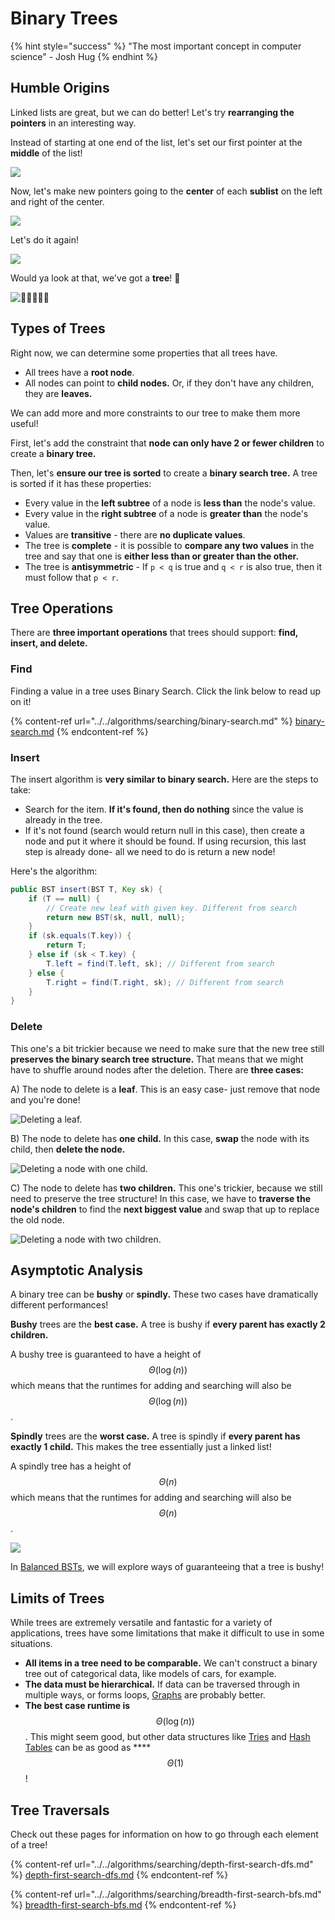 # Binary Trees

{% hint style="success" %}
"The most important concept in computer science" - Josh Hug
{% endhint %}

## Humble Origins

Linked lists are great, but we can do better! Let's try **rearranging the pointers** in an interesting way.

Instead of starting at one end of the list, let's set our first pointer at the **middle** of the list!

![](<../../.gitbook/assets/image (69).png>)

Now, let's make new pointers going to the **center** of each **sublist** on the left and right of the center.

![](<../../.gitbook/assets/image (70).png>)

Let's do it again!

![](<../../.gitbook/assets/image (71).png>)

Would ya look at that, we've got a **tree**! 🌲

![🌲🌲🌲🌲🌲](<../../.gitbook/assets/image (73).png>)

## Types of Trees

Right now, we can determine some properties that all trees have.

* All trees have a **root node**.
* All nodes can point to **child nodes.** Or, if they don't have any children, they are **leaves.**&#x20;

We can add more and more constraints to our tree to make them more useful!

First, let's add the constraint that **node can only have 2 or fewer children** to create a **binary tree.**

Then, let's **ensure our tree is sorted** to create a **binary search tree.** A tree is sorted if it has these properties:

* Every value in the **left subtree** of a node is **less than** the node's value.
* Every value in the **right subtree** of a node is **greater than** the node's value.
* Values are **transitive** - there are **no duplicate values**.
* The tree is **complete** - it is possible to **compare any two values** in the tree and say that one is **either less than or greater than the other.**
* The tree is **antisymmetric** - If `p < q` is true and `q < r` is also true, then it must follow that `p < r`.

## Tree Operations

There are **three important operations** that trees should support: **find, insert, and delete.**

### **Find**

Finding a value in a tree uses Binary Search. Click the link below to read up on it!

{% content-ref url="../../algorithms/searching/binary-search.md" %}
[binary-search.md](../../algorithms/searching/binary-search.md)
{% endcontent-ref %}

### Insert

The insert algorithm is **very similar to binary search.** Here are the steps to take:

* Search for the item. **If it's found, then do nothing** since the value is already in the tree.
* If it's not found (search would return null in this case), then create a node and put it where it should be found. If using recursion, this last step is already done- all we need to do is return a new node!

Here's the algorithm:

```java
public BST insert(BST T, Key sk) {
    if (T == null) {
        // Create new leaf with given key. Different from search
        return new BST(sk, null, null); 
    }
    if (sk.equals(T.key)) {
        return T;
    } else if (sk < T.key) {
        T.left = find(T.left, sk); // Different from search
    } else {
        T.right = find(T.right, sk); // Different from search
    }
}
```

### Delete

This one's a bit trickier because we need to make sure that the new tree still **preserves the binary search tree structure.** That means that we might have to shuffle around nodes after the deletion. There are **three cases:**

A) The node to delete is a **leaf**. This is an easy case- just remove that node and you're done!

![Deleting a leaf.](<../../.gitbook/assets/image (64).png>)

B) The node to delete has **one child.** In this case, **swap** the node with its child, then **delete the node.**

![Deleting a node with one child.](<../../.gitbook/assets/image (65).png>)

C) The node to delete has **two children.** This one's trickier, because we still need to preserve the tree structure! In this case, we have to **traverse the node's children** to find the **next biggest value** and swap that up to replace the old node.

![Deleting a node with two children.](<../../.gitbook/assets/image (66).png>)

## Asymptotic Analysis

A binary tree can be **bushy** or **spindly.** These two cases have dramatically different performances!

**Bushy** trees are the **best case.** A tree is bushy if **every parent has exactly 2 children.**

A bushy tree is guaranteed to have a height of $$\Theta(\log(n))$$ which means that the runtimes for adding and searching will also be $$\Theta(\log(n))$$ .

**Spindly** trees are the **worst case.** A tree is spindly if **every parent has exactly 1 child.** This makes the tree essentially just a linked list!

A spindly tree has a height of  $$\Theta(n)$$ which means that the runtimes for adding and searching will also be $$\Theta(n)$$ .

![](<../../.gitbook/assets/image (67).png>)

In [Balanced BSTs](balanced-search-structures.md), we will explore ways of guaranteeing that a tree is bushy!

## Limits of Trees

While trees are extremely versatile and fantastic for a variety of applications, trees have some limitations that make it difficult to use in some situations.

* **All items in a tree need to be comparable.** We can't construct a binary tree out of categorical data, like models of cars, for example.
* **The data must be hierarchical.** If data can be traversed through in multiple ways, or forms loops, [Graphs](../graphs.md) are probably better.
* **The best case runtime is** $$\Theta(\log(n))$$ . This might seem good, but other data structures like [Tries](tries.md) and [Hash Tables](../hashing.md) can be as good as **** $$\Theta(1)$$ !

## Tree Traversals

Check out these pages for information on how to go through each element of a tree!

{% content-ref url="../../algorithms/searching/depth-first-search-dfs.md" %}
[depth-first-search-dfs.md](../../algorithms/searching/depth-first-search-dfs.md)
{% endcontent-ref %}

{% content-ref url="../../algorithms/searching/breadth-first-search-bfs.md" %}
[breadth-first-search-bfs.md](../../algorithms/searching/breadth-first-search-bfs.md)
{% endcontent-ref %}


